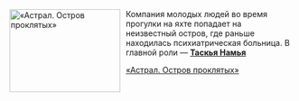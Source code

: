 <!--2025-06-11 08:00:50-->
<div class="yb">
  <div class="rss kino_kino"><a href="https://www.kino-teatr.ru/video/50236/" title="«Астрал. Остров проклятых»"><img src="https://www.kino-teatr.ru/video/6/3/50236/poster.jpg" width="196" height="147" align="left" hspace="5" style="margin: 0px 10px 0px 5px" alt="«Астрал. Остров проклятых»"/></a>Компания молодых людей во время прогулки на яхте попадает на неизвестный остров, где раньше находилась психиатрическая больница. В главной роли — <a href=https://www.kino-teatr.ru/kino/acter/w/asia/795305/bio/ target=_blank><strong>Таскья Намья</strong></a> <p class="titl"><a href="https://www.kino-teatr.ru/video/50236/">«Астрал. Остров проклятых»</a></p></div>
</div>
